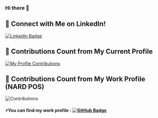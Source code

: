 ### Hi there 👋
## 🚀 Connect with Me on LinkedIn!
 [![LinkedIn Badge](https://img.shields.io/badge/LinkedIn-Profile-informational?style=flat&logo=linkedin&logoColor=white&color=0D76A8)](https://www.linkedin.com/in/aml-fakhri/)

<!--
**aml-fakhry/aml-fakhry** is a ✨ _special_ ✨ repository because its `README.md` (this file) appears on your GitHub profile.

Here are some ideas to get you started:

- 🔭 I’m currently working on ...
- 🌱 I’m currently learning ...
- 👯 I’m looking to collaborate on ...
- 🤔 I’m looking for help with ...
- 💬 Ask me about ...
- 📫 How to reach me: ...
- 😄 Pronouns: ...
- ⚡ Fun fact: ...
-->
## 🔭 Contributions Count from My Current Profile

[![My Profile Contributions](https://github-readme-streak-stats.herokuapp.com/?user=aml-fakhry)](https://github.com/aml-fakhry)

## 🔭 Contributions Count from My Work Profile (NARD POS)

![Contributions](https://github-readme-streak-stats.herokuapp.com/?user=Amal-Fakhri)
#### ⚡You can find my work profile : [![GitHub Badge](https://img.shields.io/badge/GitHub-Profile-informational?style=flat&logo=linkedin&logoColor=white&color=0D76A8)](https://www.github.com/Amal-Fakhri)




